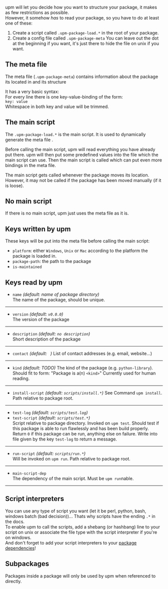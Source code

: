 upm will let you decide how you want to structure your package, it makes as few restrictions as possible.  
However, it somehow *has* to read your package, so you have to do at least one of these:  
  1. Create a script called `.upm-package-load.*` in the root of your package.  
  2. Create a config file called `.upm-package-meta`
You can leave out the dot at the beginning if you want, it's just there to hide the file on unix if you want.

## The meta file
The meta file (`.upm-package-meta`) contains information about the package its located in and its structure

It has a very basic syntax:  
For every line there is one key-value-binding of the form:  
`key: value`  
Whitespace in both key and value will be trimmed.

## The main script
The `.upm-package-load.*` is the main script. It is used to dynamically generate the meta file .

Before calling the main script, upm will read everything you have already put there. upm will then put some predefined values into the file which the main script can use. Then the main script is called which can put even more bindings in the meta file.  

The main script gets called whenever the package moves its location. However, it may not be called if the package has been moved manually (if it is loose).

## No main script
If there is no main script, upm just uses the meta file as it is.

## Keys written by upm
These keys will be put into the meta file before calling the main script:
 * `platform`: either `Windows`, `Unix` or `Mac` according to the platform the package is loaded in.
 * `package-path`: the path to the package
 * `is-maintained`

## Keys read by upm
 * `name` *(default: name of package directory)*  
The name of the package, should be unique.  

***

 * `version` *(default: `v0.0.0`)*  
The version of the package  

***

 * `description` *(default: `no description`)*  
Short description of the package  

***

 * `contact` *(default: ` `)*
List of contact addresses (e.g. email, website...)

***

 * `kind` *(default: TODO)*
The kind of the package (e.g. `python-library`).
Should fit to form: "Package is a(n) `<kind>`"
Currently used for human reading.

***

 * `install-script` _(default: `scripts/install.*`)_
See Command `upm install`.  
Path relative to package root.

***

 * `test-log` *(default: `scripts/test.log`)*
 * `test-script` _(default: `scripts/test.*`)_  
Script relative to package directory.
Invoked on `upm test`. Should test if this package is able to run flawlessly and has been build properly. Return `0` if this package can be run, anything else on failure. Write into file given by the key `test-log` to return a message.

***

 * `run-script` _(default: `scripts/run.*`)_  
Will be invoked on `upm run`.
Path relative to package root.

***

 * `main-script-dep`  
The dependency of the main script. Must be `upm run`nable.

***

## Script interpreters
You can use any type of script you want (let it be perl, python, bash, windows batch (bad decision))...
Thats why scripts have the ending `.*` in the docs.  
To enable upm to call the scripts, add a shebang (or hashbang) line to your script on unix or associate the file type with the script interpreter if you're on windows.  
And don't forget to add your script interpreters to your [package dependencies](https://github.com/m-bra/upm/wiki/Structure-of-a-package#keys-read-by-upm)!

## Subpackages
Packages inside a package will only be used by upm when referenced to directly.
